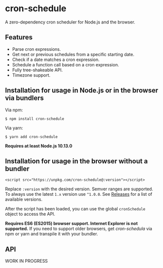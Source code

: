 # cron-schedule
A zero-dependency cron scheduler for Node.js and the browser.

## Features
* Parse cron expressions.
* Get next or previous schedules from a specific starting date.
* Check if a date matches a cron expression.
* Schedule a function call based on a cron expression.
* Fully tree-shakeable API.
* Timezone support.

## Installation for usage in Node.js or in the browser via bundlers
Via npm:

`$ npm install cron-schedule`

Via yarn:

`$ yarn add cron-schedule`

**Requires at least Node.js 10.13.0**

## Installation for usage in the browser without a bundler
`<script src="https://unpkg.com/cron-schedule@:version"></script>`

Replace `:version` with the desired version. Semver ranges are supported. To always use the latest `1.x` version use `^1.0.0`.
See [Releases](https://github.com/P4sca1/cron-schedule/releases) for a list of available versions.

After the script has been loaded, you can use the global `cronSchedule` object to access the API.

**Requires ES6 (ES2015) browser support. Internet Explorer is not supported.** If you need to support older browsers, get _cron-schedula_ via npm or yarn and transpile it with your bundler.

## API
WORK IN PROGRESS